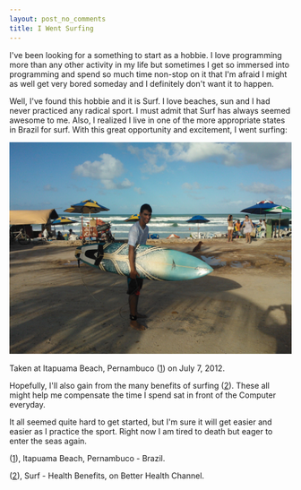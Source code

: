 ```yaml
---
layout: post_no_comments
title: I Went Surfing
---
```


<span class="drops">I</span>'ve been looking for a something to start as a hobbie. I love programming more than any other activity in my life but sometimes I get so immersed into  programming and spend so much time non-stop on it that I'm afraid I might as well get very bored someday and I definitely don't want it to happen.

Well, I've found this hobbie and it is Surf. I love beaches, sun and I had never practiced any radical sport. I must admit that Surf has always seemed awesome to me. Also, I realized I live in one of the more appropriate states in Brazil for surf. With this great opportunity and excitement, I went surfing:

![Rodrigo Alves Vieira, Itapuama Beach. July 7, 2012](/public/images/first_surf.jpg "Rodrigo Alves Vieira, Itapuama Beach. July 7, 2012")

Taken at Itapuama Beach, Pernambuco (<a href="#foot-link-1">1</a>) on July 7, 2012.

Hopefully, I'll also gain from the many benefits of surfing (<a href="#foot-link-1">2</a>). These all might help me compensate the time I spend sat in front of the Computer everyday.

It all seemed quite hard to get started, but I'm sure it will get easier and easier as I practice the sport. Right now I am tired to death but eager to enter the seas again.

<p class="foot-link" id="foot-link-1">(<a href="http://www.cabo.pe.gov.br/itapuama.asp">1</a>), Itapuama Beach, Pernambuco - Brazil.</p>


<p class="foot-link" id="foot-link-2">(<a href="http://www.betterhealth.vic.gov.au/bhcv2/bhcarticles.nsf/pages/Surfing
" title="Surf - Health Benefits">2</a>), Surf - Health Benefits, on Better Health Channel.</p>